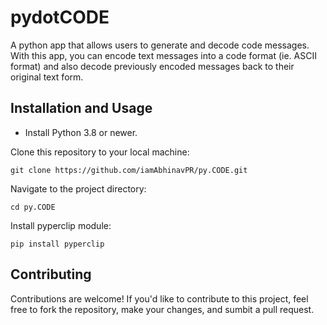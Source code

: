 # pydotCODE

A python app that allows users to generate and decode code messages. With this app, you can encode text messages into a code format (ie. ASCII format) and also decode previously encoded messages back to their original text form.

## Installation and Usage

* Install Python 3.8 or newer.

Clone this repository to your local machine:
```
git clone https://github.com/iamAbhinavPR/py.CODE.git
```
Navigate to the project directory:
```
cd py.CODE
```
Install pyperclip module:
``` 
pip install pyperclip
```
## Contributing

Contributions are welcome! If you'd like to contribute to this project, feel free to fork the repository, make your changes, and sumbit a pull request.
